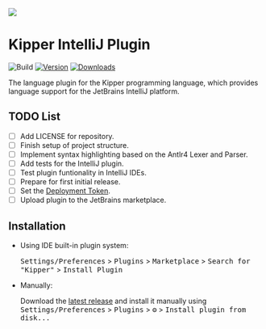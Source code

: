 [![](https://raw.githubusercontent.com/Luna-Klatzer/Kipper/dev/img/Kipper-Logo-with-head.png)](https://github.com/Luna-Klatzer/Kipper)

# Kipper IntelliJ Plugin

![Build](https://github.com/Luna-Klatzer/Kipper-IntelliJ-Plugin/workflows/Build/badge.svg)
[![Version](https://img.shields.io/jetbrains/plugin/v/PLUGIN_ID.svg)](https://plugins.jetbrains.com/plugin/PLUGIN_ID)
[![Downloads](https://img.shields.io/jetbrains/plugin/d/PLUGIN_ID.svg)](https://plugins.jetbrains.com/plugin/PLUGIN_ID)

<!-- Plugin description -->
The language plugin for the Kipper programming language, which provides language support for the JetBrains IntelliJ 
platform.
<!-- Plugin description end -->

## TODO List
- [ ] Add LICENSE for repository.
- [ ] Finish setup of project structure.
- [ ] Implement syntax highlighting based on the Antlr4 Lexer and Parser.
- [ ] Add tests for the IntelliJ plugin.
- [ ] Test plugin funtionality in IntelliJ IDEs.
- [ ] Prepare for first initial release.
- [ ] Set the [Deployment Token](https://plugins.jetbrains.com/docs/marketplace/plugin-upload.html).
- [ ] Upload plugin to the JetBrains marketplace.

## Installation

- Using IDE built-in plugin system:
  
  <kbd>Settings/Preferences</kbd> > <kbd>Plugins</kbd> > <kbd>Marketplace</kbd> > <kbd>Search for "Kipper"</kbd> >
  <kbd>Install Plugin</kbd>
  
- Manually:

  Download the [latest release](https://github.com/Luna-Klatzer/Kipper-IntelliJ-Plugin/releases/latest) and install it manually using
  <kbd>Settings/Preferences</kbd> > <kbd>Plugins</kbd> > <kbd>⚙️</kbd> > <kbd>Install plugin from disk...</kbd>
